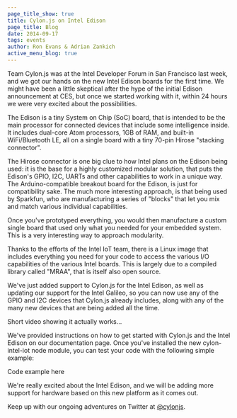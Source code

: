 ```yaml
---
page_title_show: true
title: Cylon.js on Intel Edison
page_title: Blog
date: 2014-09-17
tags: events
author: Ron Evans & Adrian Zankich
active_menu_blog: true
---
```


Team Cylon.js was at the Intel Developer Forum in San Francisco last week, and we got our hands on the new Intel Edison boards for the first time. We might have been a little skeptical after the hype of the initial Edison announcement at CES, but once we started working with it, within 24 hours we were very excited about the possibilities.

The Edison is a tiny System on Chip (SoC) board, that is intended to be the main processor for connected devices that include some intelligence inside. It includes dual-core Atom processors, 1GB of RAM, and built-in WiFi/Bluetooth LE, all on a single board with a tiny 70-pin Hirose "stacking connector".

The Hirose connector is one big clue to how Intel plans on the Edison being used: it is the base for a highly customized modular solution, that puts the Edison's GPIO, I2C, UARTs and other capabilities to work in a unique way. The Arduino-compatible breakout board for the Edison, is just for compatibility sake. The much more interesting approach, is that being used by Sparkfun, who are manufacturing a series of "blocks" that let you mix and match various individual capabilities. 

Once you've prototyped everything, you would then manufacture a custom single board that used only what you needed for your embedded system. This is a very interesting way to approach modularity.

Thanks to the efforts of the Intel IoT team, there is a Linux image that includes everything you need for your code to access the various I/O capabilities of the various Intel boards. This is largely due to a compiled library called "MRAA", that is itself also open source.

We've just added support to Cylon.js for the Intel Edison, as well as updating our support for the Intel Galileo, so you can now use any of the GPIO and I2C devices that Cylon.js already includes, along with any of the many new devices that are being added all the time.

Short video showing it actually works...

We've provided instructions on how to get started with Cylon.js and the Intel Edison on our documentation page. Once you've installed the new cylon-intel-iot node module, you can test your code with the following simple example:

Code example here

We're really excited about the Intel Edison, and we will be adding more support for hardware based on this new platform as it comes out.

Keep up with our ongoing adventures on Twitter at [@cylonjs](http://twitter.com/cylonjs).
